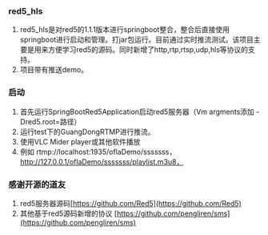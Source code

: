 ### red5_hls


1. red5_hls是对red5的1.1.1版本进行springboot整合，整合后直接使用springboot进行启动和管理。打jar包运行。目前通过实时推流测试。该项目主要是用来方便学习red5的源码。同时新增了http,rtp,rtsp,udp,hls等协议的支持。
2. 项目带有推送demo。

### 启动


1. 首先运行SpringBootRed5Application启动red5服务器（Vm argments添加 -Dred5.root=路径）
2. 运行test下的GuangDongRTMP进行推流。
3. 使用VLC Mider player或其他软件播放 
4. 例如 rtmp://localhost:1935/oflaDemo/sssssss，http://127.0.0.1/oflaDemo/sssssss/playlist.m3u8，

### 感谢开源的道友

1. red5服务器源码[https://github.com/Red5](https://github.com/Red5)
2. 其他基于red5源码新增的协议 [https://github.com/pengliren/sms](https://github.com/pengliren/sms)
 

